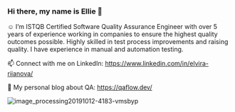 ### Hi there, my name is Ellie 👋

:relaxed: I’m ISTQB Certified Software Quality Assurance Engineer with over 5 years of experience working in companies to ensure the highest quality outcomes possible. Highly skilled in test process improvements and raising quality. I have experience in manual and automation testing. 

📫 Connect with me on LinkedIn: https://www.linkedin.com/in/elvira-riianova/

:notebook: My personal blog about QA: https://qaflow.dev/

![image_processing20191012-4183-vmsbyp](https://user-images.githubusercontent.com/94704912/219055741-b615b9df-cf75-44cd-89eb-36e901d0650f.gif)


